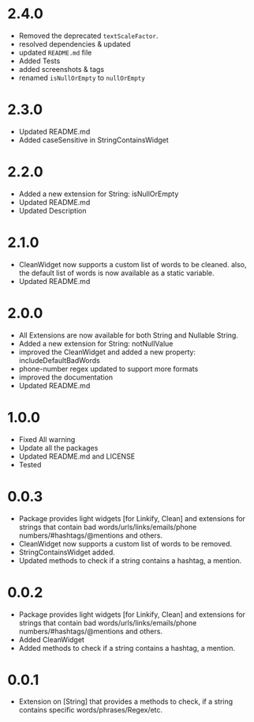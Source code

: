 # 2.4.0

- Removed the deprecated `textScaleFactor`.
- resolved dependencies & updated
- updated `README.md` file
- Added Tests
- added screenshots & tags
- renamed `isNullOrEmpty` to `nullOrEmpty`

# 2.3.0

- Updated README.md
- Added caseSensitive in StringContainsWidget

# 2.2.0

- Added a new extension for String: isNullOrEmpty
- Updated README.md
- Updated Description

# 2.1.0

- CleanWidget now supports a custom list of words to be cleaned. also, the default list of words is now available as a static variable.
- Updated README.md

# 2.0.0

- All Extensions are now available for both String and Nullable String.
- Added a new extension for String: notNullValue
- improved the CleanWidget and added a new property: includeDefaultBadWords
- phone-number regex updated to support more formats
- improved the documentation
- Updated README.md

# 1.0.0

- Fixed All warning
- Update all the packages
- Updated README.md and LICENSE
- Tested

# 0.0.3

- Package provides light widgets [for Linkify, Clean] and extensions for strings that contain bad words/urls/links/emails/phone numbers/#hashtags/@mentions and others.
- CleanWidget now supports a custom list of words to be removed.
- StringContainsWidget added.
- Updated methods to check if a string contains a hashtag, a mention.

# 0.0.2

- Package provides light widgets [for Linkify, Clean] and extensions for strings that contain bad words/urls/links/emails/phone numbers/#hashtags/@mentions and others.
- Added CleanWidget
- Added methods to check if a string contains a hashtag, a mention.

# 0.0.1

- Extension on [String] that provides a methods to check, if a string contains specific words/phrases/Regex/etc.
